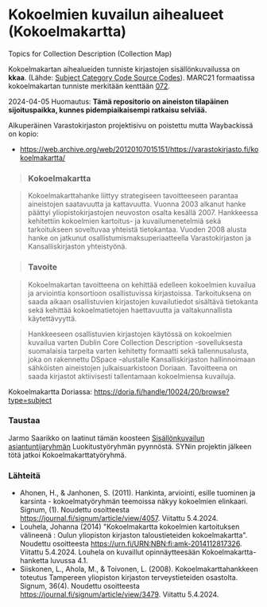# Kokoelmien kuvailun aihealueet (Kokoelmakartta)
Topics for Collection Description (Collection Map)

Kokoelmakartan aihealueiden tunniste kirjastojen sisällönkuvailussa on **kkaa**. (Lähde: [Subject Category Code Source Codes](https://www.loc.gov/standards/sourcelist/subject-category.html)).  MARC21 formaatissa kokoelmakartan tunniste merkitään kenttään [072](https://marc21.kansalliskirjasto.fi/bib/05X-08X.htm#072).

2024-04-05 Huomautus: **Tämä repositorio on aineiston tilapäinen sijoituspaikka, kunnes pidempiaikaisempi ratkaisu selviää.**

Alkuperäinen Varastokirjaston projektisivu on poistettu mutta Waybackissä on kopio: 
- https://web.archive.org/web/20120107015151/https://varastokirjasto.fi/kokoelmakartta/

> ### Kokoelmakartta

> Kokoelmakarttahanke liittyy strategiseen tavoitteeseen parantaa aineistojen saatavuutta ja kattavuutta. Vuonna 2003 alkanut hanke päättyi yliopistokirjastojen neuvoston osalta kesällä 2007. Hankkeessa kehitettiin kokoelmien kartoitus- ja kuvailumenetelmiä sekä tarkoitukseen soveltuvaa yhteistä tietokantaa. Vuoden 2008 alusta hanke on jatkunut osallistumismaksuperiaatteella Varastokirjaston ja Kansalliskirjaston yhteistyönä.

> ### Tavoite

> Kokoelmakartan tavoitteena on kehittää edelleen kokoelmien kuvailua ja arviointia konsortioon osallistuvissa kirjastoissa. Tarkoituksena on saada aikaan osallistuvien kirjastojen kuvailutiedot sisältävä tietokanta sekä kehittää kokoelmatietojen haettavuutta ja valtakunnallista käytettävyyttä.

> Hankkeeseen osallistuvien kirjastojen käytössä on kokoelmien kuvailua varten Dublin Core Collection Description -sovelluksesta suomalaisia tarpeita varten kehitetty formaatti sekä tallennusalusta, joka on rakennettu DSpace –alustalle Kansalliskirjaston hallinnoimaan sähköisten aineistojen julkaisuarkistoon Doriaan. Tavoitteena on saada kirjastot aktiivisesti tallentamaan kokoelmiensa kuvailuja.

Kokoelmakartta Doriassa: https://doria.fi/handle/10024/20/browse?type=subject

### Taustaa
Jarmo Saarikko on laatinut tämän koosteen [Sisällönkuvailun asiantuntijaryhmän](https://www.kiwi.fi/pages/viewpage.action?pageId=59937473) Luokitustyöryhmän pyynnöstä. SYNin projektin jälkeen tötä jatkoi Kokoelmakarttatyöryhmä. 

### Lähteitä
- Ahonen, H., & Janhonen, S. (2011). Hankinta, arviointi, esille tuominen ja karsinta - kokoelmatyöryhmän teemoissa näkyy kokoelmien elinkaari. Signum, (1). Noudettu osoitteesta https://journal.fi/signum/article/view/4057. Viitattu 5.4.2024.
- Louhela, Johanna (2014) "Kokoelmakartta kokoelmien kartoituksen välineenä : Oulun yliopiston kirjaston taloustieteiden kokoelmakartta". Noudettu osoitteesta https://urn.fi/URN:NBN:fi:amk-2014112817326. Viitattu 5.4.2024.  Louhela on kuvaillut opinnäytteesään Kokoelmakartta-hanketta luvussa 4.1.
- Siiskonen, L., Ahola, M., & Toivonen, L. (2008). Kokoelmakarttahankkeen toteutus Tampereen yliopiston kirjaston terveystieteiden osastolta. Signum, 36(4). Noudettu osoitteesta https://journal.fi/signum/article/view/3479. Viitattu 5.4.2024.
  
